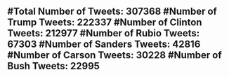 #Total Number of Tweets: 307368 
#Number of Trump Tweets: 222337
#Number of Clinton Tweets: 212977
#Number of Rubio Tweets: 67303
#Number of Sanders Tweets: 42816
#Number of Carson Tweets: 30228
#Number of Bush Tweets: 22995
---
